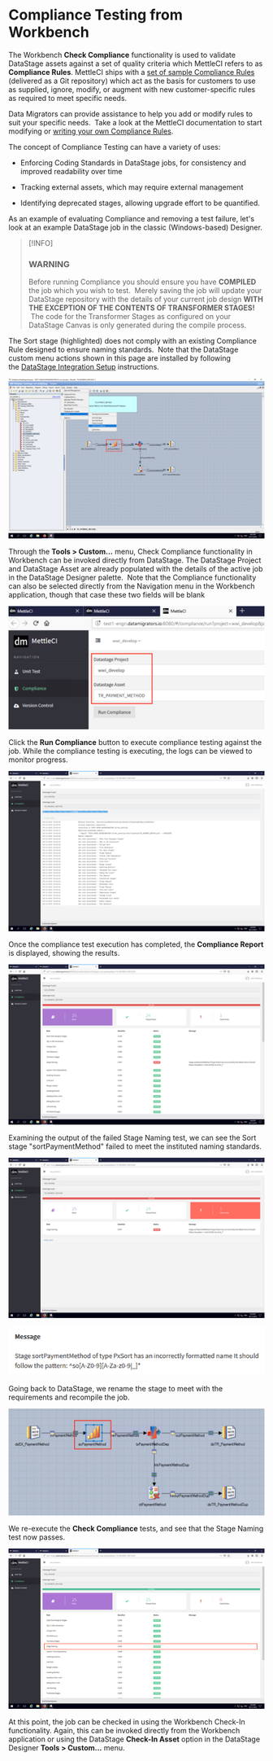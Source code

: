 # Compliance Testing from Workbench

The Workbench **Check Compliance** functionality is used to validate DataStage assets against a set of quality criteria which MettleCI refers to as **Compliance Rules**. MettleCI ships with a [set of sample Compliance Rules](../compliance-testing/mettleci-compliance-rules-reference.md) (delivered as a Git repository) which act as the basis for customers to use as supplied, ignore, modify, or augment with new customer-specific rules as required to meet specific needs.

Data Migrators can provide assistance to help you add or modify rules to suit your specific needs.  Take a look at the MettleCI documentation to start modifying or [writing your own Compliance Rules](https://datamigrators.atlassian.net/wiki/spaces/MCIDOC/pages/117665828/Writing+Compliance+Rules). 

The concept of Compliance Testing can have a variety of uses:

*   Enforcing Coding Standards in DataStage jobs, for consistency and improved readability over time
    
*   Tracking external assets, which may require external management
    
*   Identifying deprecated stages, allowing upgrade effort to be quantified.
    

As an example of evaluating Compliance and removing a test failure, let's look at an example DataStage job in the classic (Windows-based) Designer.   

> [!INFO]
> ### WARNING
> Before running Compliance you should ensure you have **COMPILED** the job which you wish to test.  Merely saving the job will update your DataStage repository with the details of your current job design **WITH THE EXCEPTION OF THE CONTENTS OF TRANSFORMER STAGES!**   The code for the Transformer Stages as configured on your DataStage Canvas is only generated during the compile process.

  
The Sort stage (highlighted) does not comply with an existing Compliance Rule designed to ensure naming standards.  Note that the DataStage custom menu actions shown in this page are installed by following the [DataStage Integration Setup](https://datamigrators.atlassian.net/wiki/spaces/MCIDOC/pages/374669381/Introduction#IntegrationSetup) instructions.

![](./attachments/Screen%20Shot%202018-11-28%20at%204.05.21%20pm.png)

Through the **Tools > Custom...** menu, Check Compliance functionality in Workbench can be invoked directly from DataStage. The DataStage Project and DataStage Asset are already populated with the details of the active job in the DataStage Designer palette.  Note that the Compliance functionality can also be selected directly from the Navigation menu in the Workbench application, though that case these two fields will be blank

![](./attachments/Compliance%20Auto-fill%20Pre-execute.png)

Click the **Run Compliance** button to execute compliance testing against the job. While the compliance testing is executing, the logs can be viewed to monitor progress.

![](./attachments/Screen%20Shot%202018-11-28%20at%203.48.21%20pm.png)

Once the compliance test execution has completed, the **Compliance Report** is displayed, showing the results.

![](./attachments/Screen%20Shot%202018-11-28%20at%203.48.25%20pm.png)

Examining the output of the failed Stage Naming test, we can see the Sort stage "sortPaymentMethod" failed to meet the instituted naming standards.

![](./attachments/Screen%20Shot%202018-11-28%20at%204.24.41%20pm.png)

![](./attachments/image2018-11-29_11-45-6.png)

Going back to DataStage, we rename the stage to meet with the requirements and recompile the job.

![](./attachments/DS%20Fixed.png)

We re-execute the **Check Compliance** tests, and see that the Stage Naming test now passes. 

![](./attachments/image-20210721-071225.png)

At this point, the job can be checked in using the Workbench Check-In functionality. Again, this can be invoked directly from the Workbench application or using the DataStage **Check-In Asset** option in the DataStage Designer **Tools > Custom...** menu.